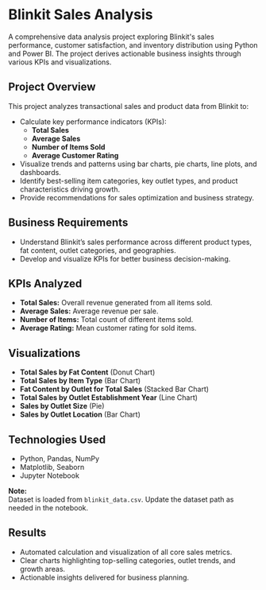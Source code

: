 # Blinkit Sales Analysis

A comprehensive data analysis project exploring Blinkit's sales performance, customer satisfaction, and inventory distribution using Python and Power BI. The project derives actionable business insights through various KPIs and visualizations.

##  Project Overview

This project analyzes transactional sales and product data from Blinkit to:

- Calculate key performance indicators (KPIs):  
    - **Total Sales**  
    - **Average Sales**  
    - **Number of Items Sold**  
    - **Average Customer Rating**
- Visualize trends and patterns using bar charts, pie charts, line plots, and dashboards.
- Identify best-selling item categories, key outlet types, and product characteristics driving growth.
- Provide recommendations for sales optimization and business strategy.

##  Business Requirements

- Understand Blinkit’s sales performance across different product types, fat content, outlet categories, and geographies.
- Develop and visualize KPIs for better business decision-making.

##  KPIs Analyzed

- **Total Sales:** Overall revenue generated from all items sold.
- **Average Sales:** Average revenue per sale.
- **Number of Items:** Total count of different items sold.
- **Average Rating:** Mean customer rating for sold items.

## Visualizations

- **Total Sales by Fat Content** (Donut Chart)
- **Total Sales by Item Type** (Bar Chart)
- **Fat Content by Outlet for Total Sales** (Stacked Bar Chart)
- **Total Sales by Outlet Establishment Year** (Line Chart)
- **Sales by Outlet Size** (Pie)
- **Sales by Outlet Location** (Bar Chart)

## Technologies Used

- Python, Pandas, NumPy
- Matplotlib, Seaborn
- Jupyter Notebook

**Note:**  
Dataset is loaded from `blinkit_data.csv`. Update the dataset path as needed in the notebook.


##  Results

- Automated calculation and visualization of all core sales metrics.
- Clear charts highlighting top-selling categories, outlet trends, and growth areas.
- Actionable insights delivered for business planning.

